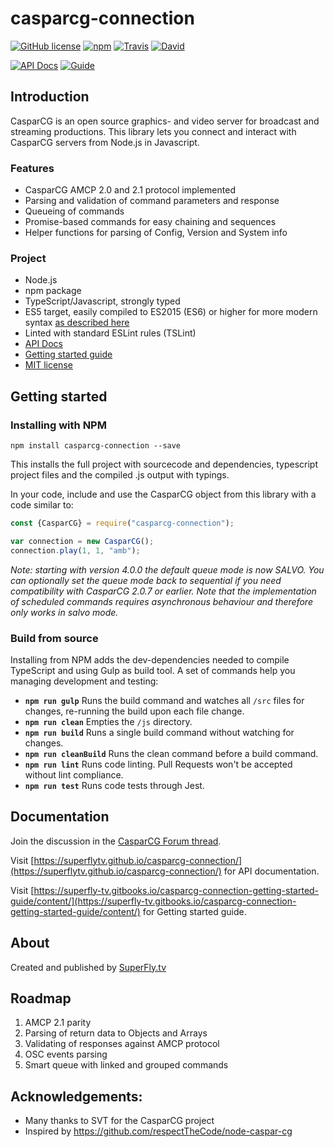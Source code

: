 # casparcg-connection

[![GitHub license](https://img.shields.io/badge/license-MIT-blue.svg?style=flat-square)](https://raw.githubusercontent.com/SuperFlyTV/casparcg-connection/master/LICENSE) [![npm](https://img.shields.io/npm/v/casparcg-connection.svg?style=flat-square)](https://www.npmjs.com/package/casparcg-connection) [![Travis](https://img.shields.io/travis/SuperFlyTV/casparcg-connection.svg?style=flat-square)](https://travis-ci.org/SuperFlyTV/casparcg-connection) [![David](https://img.shields.io/david/superflytv/casparcg-connection.svg?style=flat-square)](https://david-dm.org/superflytv/casparcg-connection)

[![API Docs](https://img.shields.io/badge/Docs-Api-orange.svg?style=flat-square)](https://superflytv.github.io/casparcg-connection/) [![Guide](https://img.shields.io/badge/Docs-Getting%20started%20guide-orange.svg?style=flat-square)](https://superfly-tv.gitbooks.io/casparcg-connection-getting-started-guide/content/)

## Introduction

CasparCG is an open source graphics- and video server for broadcast and streaming productions. This library lets you connect and interact with CasparCG servers from Node.js in Javascript.

### Features

- CasparCG AMCP 2.0 and 2.1 protocol implemented
- Parsing and validation of command parameters and response
- Queueing of commands
- Promise-based commands for easy chaining and sequences
- Helper functions for parsing of Config, Version and System info
 
### Project

- Node.js
- npm package
- TypeScript/Javascript, strongly typed
- ES5 target, easily compiled to ES2015 (ES6) or higher for more modern syntax [as described here](https://superfly-tv.gitbooks.io/casparcg-connection-getting-started-guide/content/es6-compilation.html)
- Linted with standard ESLint rules (TSLint)
- [API Docs](https://superflytv.github.io/casparcg-connection/)
- [Getting started guide](https://superfly-tv.gitbooks.io/casparcg-connection-getting-started-guide/content/)
- [MIT license](https://raw.githubusercontent.com/SuperFlyTV/casparcg-connection/master/LICENSE)

## Getting started

### Installing with NPM

```
npm install casparcg-connection --save
```

This installs the full project with sourcecode and dependencies, typescript project files and the compiled .js output with typings.

In your code, include and use the CasparCG object from this library with a code similar to:

```javascript
const {CasparCG} = require("casparcg-connection");

var connection = new CasparCG();
connection.play(1, 1, "amb");
```

_Note: starting with version 4.0.0 the default queue mode is now SALVO. You can optionally set the queue mode back to sequential if you need compatibility with CasparCG 2.0.7 or earlier. Note that the implementation of scheduled commands requires asynchronous behaviour and therefore only works in salvo mode._

### Build from source
Installing from NPM adds the dev-dependencies needed to compile TypeScript and using Gulp as build tool. A set of commands help you managing development and testing:

* **`npm run gulp`** Runs the build command and watches all `/src` files for changes, re-running the build upon each file change.
* **`npm run clean`** Empties the `/js` directory.
* **`npm run build`** Runs a single build command without watching for changes.
* **`npm run cleanBuild`**  Runs the clean command before a build command.
* **`npm run lint`** Runs code linting. Pull Requests won't be accepted without lint compliance.
* **`npm run test`** Runs code tests through Jest.

## Documentation
Join the discussion in the [CasparCG Forum thread](http://casparcg.com/forum/viewtopic.php?f=3&t=4061).

Visit [https://superflytv.github.io/casparcg-connection/](https://superflytv.github.io/casparcg-connection/) for API documentation.

Visit [https://superfly-tv.gitbooks.io/casparcg-connection-getting-started-guide/content/](https://superfly-tv.gitbooks.io/casparcg-connection-getting-started-guide/content/) for Getting started guide.

## About

Created and published by [SuperFly.tv](http://superfly.tv)

## Roadmap
1. AMCP 2.1 parity
2. Parsing of return data to Objects and Arrays
3. Validating of responses against AMCP protocol
4. OSC events parsing
5. Smart queue with linked and grouped commands

## Acknowledgements:
- Many thanks to SVT for the CasparCG project
- Inspired by https://github.com/respectTheCode/node-caspar-cg
